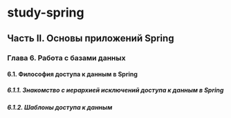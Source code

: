 # study-spring
## Часть II. Основы приложений Spring
### Глава 6. Работа с базами данных
#### 6.1. Философия доступа к данным в Spring
##### 6.1.1. Знакомство с иерархией исключений доступа к данным в Spring
##### 6.1.2. Шаблоны доступа к данным
